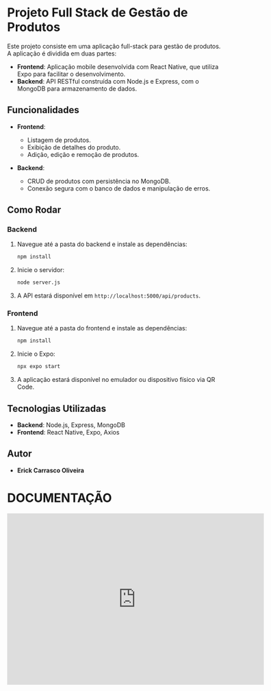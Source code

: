 # Projeto Full Stack de Gestão de Produtos

Este projeto consiste em uma aplicação full-stack para gestão de produtos. A aplicação é dividida em duas partes:

- **Frontend**: Aplicação mobile desenvolvida com React Native, que utiliza Expo para facilitar o desenvolvimento.
- **Backend**: API RESTful construída com Node.js e Express, com o MongoDB para armazenamento de dados.

## Funcionalidades

- **Frontend**:
  - Listagem de produtos.
  - Exibição de detalhes do produto.
  - Adição, edição e remoção de produtos.

- **Backend**:
  - CRUD de produtos com persistência no MongoDB.
  - Conexão segura com o banco de dados e manipulação de erros.

## Como Rodar

### Backend
1. Navegue até a pasta do backend e instale as dependências:
    ```bash
    npm install
    ```

2. Inicie o servidor:
    ```bash
    node server.js
    ```

3. A API estará disponível em `http://localhost:5000/api/products`.

### Frontend
1. Navegue até a pasta do frontend e instale as dependências:
    ```bash
    npm install
    ```

2. Inicie o Expo:
    ```bash
    npx expo start
    ```

3. A aplicação estará disponível no emulador ou dispositivo físico via QR Code.

## Tecnologias Utilizadas

- **Backend**: Node.js, Express, MongoDB
- **Frontend**: React Native, Expo, Axios

## Autor
- **Erick Carrasco Oliveira**

# DOCUMENTAÇÃO

<embed src="https://github.com/kcarrasc0/ProjetoFullStack/blob/main/Documentação%20do%20Projeto%20-%20Arquitetura%20e%20Estrutura.pdf" width="600" height="400" />


